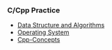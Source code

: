 ### C/Cpp Practice


- [Data Structure and Algorithms](dsa/)
- [Operating System](os/)
- [Cpp-Concepts](cpp-concepts/)
